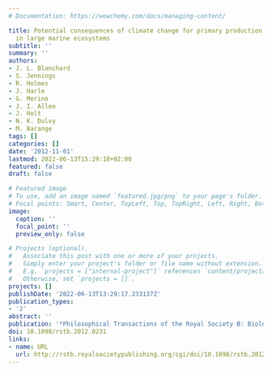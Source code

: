 ```yaml
---
# Documentation: https://wowchemy.com/docs/managing-content/

title: Potential consequences of climate change for primary production and fish production
  in large marine ecosystems
subtitle: ''
summary: ''
authors:
- J. L. Blanchard
- S. Jennings
- R. Holmes
- J. Harle
- G. Merino
- J. I. Allen
- J. Holt
- N. K. Dulvy
- M. Barange
tags: []
categories: []
date: '2012-11-01'
lastmod: 2022-06-13T15:29:18+02:00
featured: false
draft: false

# Featured image
# To use, add an image named `featured.jpg/png` to your page's folder.
# Focal points: Smart, Center, TopLeft, Top, TopRight, Left, Right, BottomLeft, Bottom, BottomRight.
image:
  caption: ''
  focal_point: ''
  preview_only: false

# Projects (optional).
#   Associate this post with one or more of your projects.
#   Simply enter your project's folder or file name without extension.
#   E.g. `projects = ["internal-project"]` references `content/project/deep-learning/index.md`.
#   Otherwise, set `projects = []`.
projects: []
publishDate: '2022-06-13T13:29:17.233137Z'
publication_types:
- '2'
abstract: ''
publication: '*Philosophical Transactions of the Royal Society B: Biological Sciences*'
doi: 10.1098/rstb.2012.0231
links:
- name: URL
  url: http://rstb.royalsocietypublishing.org/cgi/doi/10.1098/rstb.2012.0231
---
```

